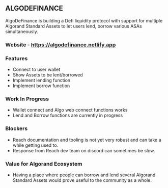 ## ALGODEFINANCE
AlgoDeFinance is building a Defi liquidity protocol with support for multiple Algorand Standard Assets to let users lend, borrow various ASAs simultaneously.

### Website - https://algodefinance.netlify.app

### Features 
- Connect to user wallet
- Show Assets to be lent/borrowed
- Implement lending function
- Implement borrow function

### Work In Progress
- Wallet connect and Algo web connect functions works
- Lend and Borrow functions are currently in progress

### Blockers
- Reach documentation and tooling is not yet very robust and can take a while getting used to.
- Response from Reach dev team on discord can sometimes be slow.

### Value for Algorand Ecosystem
- Having a place where people can borrow and lend several Algorand Standard Assets would prove useful to the community as a whole.
